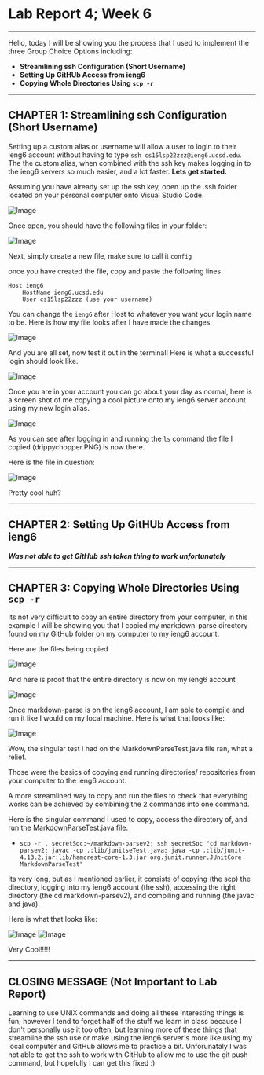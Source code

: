 # **Lab Report 4; Week 6**
---

Hello, today I will be showing you the process that I used to implement the three Group Choice Options including:
* **Streamlining ssh Configuration (Short Username)**
* **Setting Up GitHUb Access from ieng6**
* **Copying Whole Directories Using `scp -r`**

---

## **CHAPTER 1:** Streamlining ssh Configuration (Short Username)

Setting up a custom alias or username will allow a user to login to their ieng6 account without having to type `ssh cs15lsp22zzz@ieng6.ucsd.edu`. The the custom alias, when combined with the ssh key makes logging in to the ieng6 servers so much easier, and a lot faster. **Lets get started.**

Assuming you have already set up the ssh key, open up the .ssh folder located on your personal computer onto Visual Studio Code.

![Image](./images4Lab3/opening%20.ssh.PNG)

Once open, you should have the following files in your folder:

![Image](./images4Lab3/files%20in%20.ssh.PNG)

Next, simply create a new file, make sure to call it `config`

once you have created the file, copy and paste the following lines

```
Host ieng6
    HostName ieng6.ucsd.edu
    User cs15lsp22zzz (use your username)
```

You can change the `ieng6` after Host to whatever you want your login name to be. Here is how my file looks after I have made the changes. 

![Image](./images4Lab3/configFileIn.ssh.PNG)

And you are all set, now test it out in the terminal! Here is what a successful login should look like. 

![Image](./images4Lab3/aliasLogin.PNG)

Once you are in your account you can go about your day as normal, here is a screen shot of me copying a cool picture onto my ieng6 server account using my new login alias. 

![Image](./images4Lab3/pictureCopied.PNG)

As you can see after logging in and running the `ls` command the file I copied (drippychopper.PNG) is now there.

Here is the file in question: 

![Image](./images4Lab2/drippychopper.PNG)

Pretty cool huh?

---

## **CHAPTER 2:** Setting Up GitHUb Access from ieng6

***Was not able to get GitHub ssh token thing to work unfortunately***

---

## **CHAPTER 3:** Copying Whole Directories Using `scp -r`

Its not very difficult to copy an entire directory from your computer, in this example I will be showing you that I copied my markdown-parse directory found on my GitHub folder on my computer to my ieng6 account.

Here are the files being copied

![Image](./images4Lab3/copyingDirectory1.PNG)

And here is proof that the entire directory is now on my ieng6 account

![Image](./images4Lab3/copyingDirectory2.PNG)

Once markdown-parse is on the ieng6 account, I am able to compile and run it like I would on my local machine. Here is what that looks like:

![Image](./images4Lab3/logginRun.PNG)

Wow, the singular test I had on the MarkdownParseTest.java file ran, what a relief.

Those were the basics of copying and running directories/ repositories from your computer to the ieng6 account. 

A more streamlined way to copy and run the files to check that everything works can be achieved by combining the 2 commands into one command.

Here is the singular command I used to copy, access the directory of, and run the MarkdownParseTest.java file:
* `scp -r . secretSoc:~/markdown-parsev2; ssh secretSoc "cd markdown-parsev2; javac -cp .:lib/junitseTest.java; java -cp .:lib/junit-4.13.2.jar:lib/hamcrest-core-1.3.jar org.junit.runner.JUnitCore MarkdownParseTest"`

Its very long, but as I mentioned earlier, it consists of copying (the scp) the directory, logging into my ieng6 account (the ssh), accessing the right directory (the cd markdown-parsev2), and compiling and running (the javac and java).

Here is what that looks like:

![Image](./images4Lab3/copyingRun1.PNG)
![Image](./images4Lab3/copyingRun2.PNG)

Very Cool!!!!!

---
## **CLOSING MESSAGE** (Not Important to Lab Report)
Learning to use UNIX commands and doing all these interesting things is fun; however I tend to forget half of the stuff we learn in class because I don't personally use it too often, but learning more of these things that streamline the ssh use or make using the ieng6 server's more like using my local computer and GitHub allows me to practice a bit. Unforunataly I was not able to get the ssh to work with GitHub to allow me to use the git push command, but hopefully I can get this fixed :)


